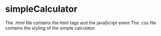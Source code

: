 # simpleCalculator

The .html file contains the html tags and the javaScript event
The .css file contains the styling of the simple calculator.

